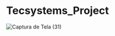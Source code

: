 # Tecsystems_Project


![Captura de Tela (31)](https://user-images.githubusercontent.com/46266166/67626588-95a9fc80-f823-11e9-92ea-6d08e60ad7b5.png)
